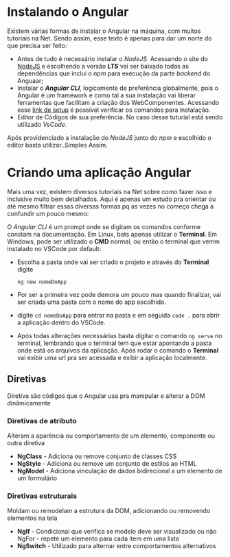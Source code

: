 # Instalando o Angular 

Existem várias formas de instalar o Angular na máquina, com muitos tutoriais na Net. Sendo assim, esse texto é apenas para dar um norte do que precisa ser feito:
* Antes de tudo é necessário instalar o *NodeJS*. Acessando o site do [NodeJS](https://nodejs.org/en) e escolhendo a versão ***LTS*** vai ser baixado todas as dependências que inclui o *npm* para execução da parte *backend* do Anguaar;
* Instalar o ***Angular CLI***,  logicamente de preferência globalmente, pois o Angular é um framework e como tal a sua instalação vai liberar ferramentas que facilitam a criação dos WebComponentes. Acessando esse [link de setup](https://nodejs.org/en) é possível verificar os comandos para instalação.
* Editor de Códigos de sua preferência. No caso desse tuturial está sendo utilizado *VsCode*.

Após providenciado a instalação do *NodeJS* junto do *npm* e escolhido o editor basta utilizar..Simples Assim.

# Criando uma aplicação Angular

Mais uma vez, existem diversos tutoriais na Net sobre como fazer isso e inclusive muito bem detalhados. Aqui é apenas um estudo pra orientar ou até mesmo filtrar essas diversas formas pq as vezes no começo chega a confundir um pouco mesmo:

O *Angular CLI* é um prompt onde se digitam os comandos conforme constam na documentação. Em Linux, bats apenas utilizar o **Terminal**. Em Windows, pode ser utilizado o **CMD** normal, ou então o terminal que vemm instalado no VSCode por default:

* Escolha a pasta onde vai ser criado o projeto e através do **Terminal** digite

    `ng new nomeDoApp`
* Por ser a primeira vez pode demora um pouco mas quando finalizar, vai ser criada uma pasta com o nome do app escolhido.
* digite `cd nomeDoApp`  para entrar na pasta e em seguida `code .` para abrir a aplicação dentro do VSCode.
* Após todas alterações necessárias basta digitar o comando `ng serve` no terminal, lembrando que o terminal tem que estar apontando a pasta onde está os arquivos da aplicação. Após rodar o comando o **Terminal** vai exibir uma url pra ser acessada e exibir a aplicação localmente.

## Diretivas
Diretiva são códigos que o Angular usa pra manipular e alterar a DOM dinâmicamente

### Diretivas de atributo
Alteram a aparência ou comportamento de um elemento, componente ou outra diretiva

* **NgClass** - Adiciona ou remove conjunto de classes CSS
* **NgStyle** - Adiciona ou remove um conjunto de estilos ao HTML
* **NgModel** - Adiciona vinculação de dados bidirecional a um elemento de um formulário


### Diretivas estruturais
Moldam ou remodelam a estrutura da DOM, adicionando ou removendo elementos na tela

* **NgIf** - Condicional que verifica se modelo deve ser visualizado ou não
NgFor - repete um elemento para cada item em uma lista
* **NgSwitch** - Utilizado para alternar entre comportamentos alternativos